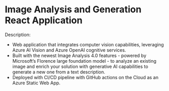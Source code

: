 # Image Analysis and Generation React Application

 Description:

 - Web application that integrates computer vision capabilities, leveraging Azure AI Vision and Azure OpenAI cognitive services.
 - Built with the newest Image Analysis 4.0 features - powered by Microsoft’s Florence large foundation model - to analyze an existing image and enrich your solution with generative AI capabilities to generate a new one from a text description.
 - Deployed with CI/CD pipeline with GitHub actions on the Cloud as an Azure Static Web App.
